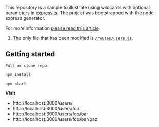 This repository is a sample to illustrate using wildcards with optional parameters in [express.js](http://expressjs.com/). The project was bootstrapped with the node express generator.

For more information [please read this article](http://cereal.co/unknown-amount-of-optional-parameters-in-express-js-routes/).

1. The only file that has been modified is [`/routes/users.js`](https://github.com/theshaune/node.express.wildcard-and-optional-routes/blob/master/routes/users.js).

## Getting started

```
Pull or clone repo.

npm install

npm start
```

**Visit** 

- http://localhost:3000/users/
- http://localhost:3000/users/foo
- http://localhost:3000/users/foo/bar
- http://localhost:3000/users/foo/bar/baz
